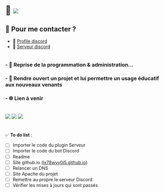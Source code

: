 
# 👋  ![](https://komarev.com/ghpvc/?username=lx78WyY0J5&color=red&label=%F0%9F%91%80)

## 💬 Pour me contacter ? 
- 🚀 [Profile discord](https://discord.com/users/748530290917638165)  
- 🚀 [Serveur discord](https://discord.gg/ae2DK7qayQ)

#

### - 🔭 Reprise de la programmation & administration...
### - 👐 Rendre ouvert un projet et lui permettre un usage éducatif aux nouveaux venants
### - 🌐 Lien à venir

#

![](https://github-readme-stats.vercel.app/api?username=lx78WyY0J5&count_private=true&show_icons=true&theme=dark&hide_border=true)
![](https://github-readme-streak-stats.herokuapp.com?user=lx78WyY0J5&count_private=true&theme=dark&hide_border=true)
![](https://github-readme-stats.vercel.app/api/top-langs/?username=lx78WyY0J5&count_private=true&theme=dark&hide_border=true)

#

✅ **To do list** :
 - [ ] Importer le code du plugin Serveur
 - [ ] Importer le code du bot Discord
 - [ ] Readme
 - [ ] Site github.io ([lx78wyy0j5.github.io](https://lx78wyy0j5.github.io/))
 - [ ] Relancer un DNS
 - [ ] Site Apache du projet
 - [ ] Remettre au propre le serveur Discord
 - [ ] Vérifier les mises à jours qui sont passés
